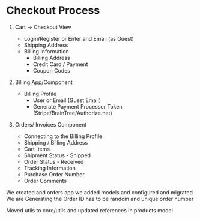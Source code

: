 # Checkout Process

1. Cart -> Checkout View
   - Login/Register or Enter and Email (as Guest)
   - Shipping Address
   - Billing Information
     - Billing Address
     - Credit Card / Payment
     - Coupon Codes

2. Billing App/Component 
   - Billing Profile
     - User or Email (Guest Email)
     - Generate Payment Processor Token (Stripe/BrainTree/Authorize.net)

3. Orders/ Invoices Component
   - Connecting to the Billing Profile
   - Shipping / Billing Address
   - Cart Items
   - Shipment Status - Shipped
   - Order Status - Received
   - Tracking Information
   - Purchase Order Number
   - Order Comments


We created and orders app we added models and configured and migrated
We are Generating the Order ID
has to be random and unique order number

Moved utils to core/utils and updated references in products model